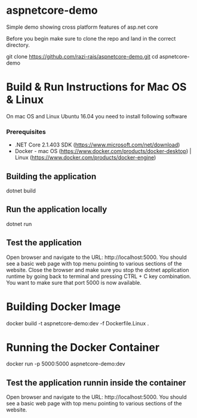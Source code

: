 # aspnetcore-demo
Simple demo showing cross platform features of asp.net core 

Before you begin make sure to clone the repo and land in the correct directory. 

git clone https://github.com/razi-rais/aspnetcore-demo.git 
cd aspnetcore-demo


# Build & Run Instructions for Mac OS & Linux

On mac OS and Linux Ubuntu 16.04 you need to install following software 

### Prerequisites 
* .NET Core 2.1.403 SDK (https://www.microsoft.com/net/download)
* Docker - mac OS (https://www.docker.com/products/docker-desktop) | Linux (https://www.docker.com/products/docker-engine)

## Building the application

dotnet build 

## Run the application locally

dotnet run 

## Test the application 

Open browser and navigate to the URL: http://localhost:5000. You should see a basic web page with top menu pointing to various sections of the website. Close the browser and make sure you stop the dotnet application runtime by going back to terminal and pressing CTRL + C key combination. You want to make sure that port 5000 is now available.

# Building Docker Image 

docker build -t aspnetcore-demo:dev -f Dockerfile.Linux .

# Running the Docker Container

docker run -p 5000:5000  aspnetcore-demo:dev  

## Test the application runnin inside the container 

Open browser and navigate to the URL: http://localhost:5000. You should see a basic web page with top menu pointing to various sections of the website.






